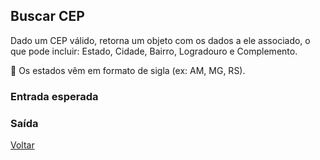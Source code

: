 ## Buscar CEP

Dado um CEP válido, retorna um objeto com os dados a ele associado, o que pode incluir: Estado, Cidade, Bairro, Logradouro e Complemento.

📌 Os estados vêm em formato de sigla (ex: AM, MG, RS).

### Entrada esperada

### Saída

[Voltar](../../README.md)

